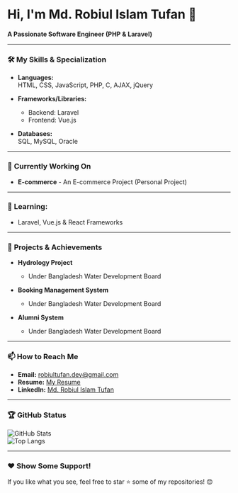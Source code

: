 # Hi, I'm Md. Robiul Islam Tufan 👋  
**A Passionate Software Engineer (PHP & Laravel)**  

---

### 🛠️ **My Skills & Specialization**  
- **Languages:**  
  HTML, CSS, JavaScript, PHP, C, AJAX, jQuery  

- **Frameworks/Libraries:**  
  - Backend: Laravel  
  - Frontend: Vue.js  

- **Databases:**  
  SQL, MySQL, Oracle  

---

### 🔭 **Currently Working On**  
- **E-commerce** - An E-commerce Project (Personal Project)  

---

### 🌱 **Learning:**  
- Laravel, Vue.js & React Frameworks  

---

### 📝 **Projects & Achievements**  
- **Hydrology Project**  
  - Under Bangladesh Water Development Board  

- **Booking Management System**  
  - Under Bangladesh Water Development Board  

- **Alumni System**  
  - Under Bangladesh Water Development Board  

---

### 📫 **How to Reach Me**  
- **Email:** robiultufan.dev@gmail.com  
- **Resume:** [My Resume]()  
- **LinkedIn:** [Md. Robiul Islam Tufan](https://linkedin.com/in/tufan3)  

---

### 🏆 **GitHub Status**  
![GitHub Stats](https://github-readme-stats.vercel.app/api?username=tufan3&show_icons=true&theme=radical)  
![Top Langs](https://github-readme-stats.vercel.app/api/top-langs/?username=tufan3&layout=compact&theme=radical)  

---

### ❤️ **Show Some Support!**  
If you like what you see, feel free to star ⭐ some of my repositories! 😊
